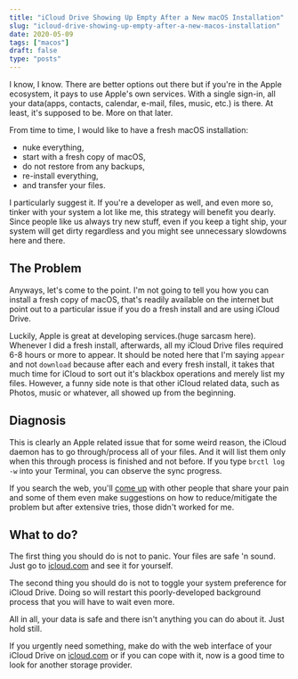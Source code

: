 ```yaml
---
title: "iCloud Drive Showing Up Empty After a New macOS Installation"
slug: "icloud-drive-showing-up-empty-after-a-new-macos-installation"
date: 2020-05-09
tags: ["macos"]
draft: false
type: "posts"
---
```

I know, I know. There are better options out there but if you're in the Apple ecosystem, it pays to use Apple's own services. With a single sign-in, all your data(apps, contacts, calendar, e-mail, files, music, etc.) is there. At least, it's supposed to be. More on that later.

From time to time, I would like to have a fresh macOS installation:

- nuke everything,
- start with a fresh copy of macOS,
- do not restore from any backups,
- re-install everything,
- and transfer your files.

I particularly suggest it. If you're a developer as well, and even more so, tinker with your system a lot like me, this strategy will benefit you dearly. Since people like us always try new stuff, even if you keep a tight ship, your system will get dirty regardless and you might see unnecessary slowdowns here and there.

## The Problem

Anyways, let's come to the point. I'm not going to tell you how you can install a fresh copy of macOS, that's readily available on the internet but point out to a particular issue if you do a fresh install and are using iCloud Drive.

Luckily, Apple is great at developing services.(huge sarcasm here). Whenever I did a fresh install, afterwards, all my iCloud Drive files required 6-8 hours or more to appear. It should be noted here that I'm saying `appear` and not `download` because after each and every fresh install, it takes that much time for iCloud to sort out it's blackbox operations and merely list my files. However, a funny side note is that other iCloud related data, such as Photos, music or whatever, all showed up from the beginning.

## Diagnosis

This is clearly an Apple related issue that for some weird reason, the iCloud daemon has to go through/process all of your files. And it will list them only when this through process is finished and not before. If you type `brctl log -w` into your Terminal, you can observe the sync progress.

If you search the web, you'll [come up](https://apple.stackexchange.com/questions/313716/icloud-drive-wont-sync-on-mac) with other people that share your pain and some of them even make suggestions on how to reduce/mitigate the problem but after extensive tries, those didn't worked for me.

## What to do?

The first thing you should do is not to panic. Your files are safe 'n sound. Just go to [icloud.com](https://www.icloud.com) and see it for yourself.

The second thing you should do is not to toggle your system preference for iCloud Drive. Doing so will restart this poorly-developed background process that you will have to wait even more.

All in all, your data is safe and there isn't anything you can do about it. Just hold still.

If you urgently need something, make do with the web interface of your iCloud Drive on [icloud.com](https://www.icloud.com/iclouddrive) or if you can cope with it, now is a good time to look for another storage provider.
